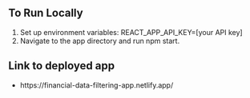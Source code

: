 <h2> To Run Locally </h2>
<ol>
    <li>Set up environment variables: REACT_APP_API_KEY=[your API key]</li>
    <li>Navigate to the app directory and run npm start.</li>
</ol>

<h2> Link to deployed app </h2>
<ul>
    <li> https://financial-data-filtering-app.netlify.app/ </li>
</ul>